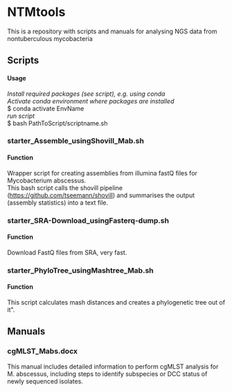 # NTMtools
This is a repository with scripts and manuals for analysing NGS data from nontuberculous mycobacteria

## Scripts ##

#### Usage ####
_Install required packages (see script), e.g. using conda_ <br />
_Activate conda environment where packages are installed_ <br /> 
$ conda activate EnvName <br /> 
_run script_ <br /> 
$ bash PathToScript/scriptname.sh <br /> 

### starter_Assemble_usingShovill_Mab.sh ###
#### Function ####
Wrapper script for creating assemblies from illumina fastQ files for Mycobacterium abscessus. <br /> 
This bash script calls the shovill pipeline (https://github.com/tseemann/shovill) and summarises the output (assembly statistics) into a text file.

### starter_SRA-Download_usingFasterq-dump.sh ###
#### Function ####
Download FastQ files from SRA, very fast.

### starter_PhyloTree_usingMashtree_Mab.sh ###
#### Function ####
This script calculates mash distances and creates a phylogenetic tree out of it".

## Manuals ##
### cgMLST_Mabs.docx ###
This manual includes detailed information to perform cgMLST analysis for M. abscessus, including steps to identify subspecies or DCC status of newly sequenced isolates.



